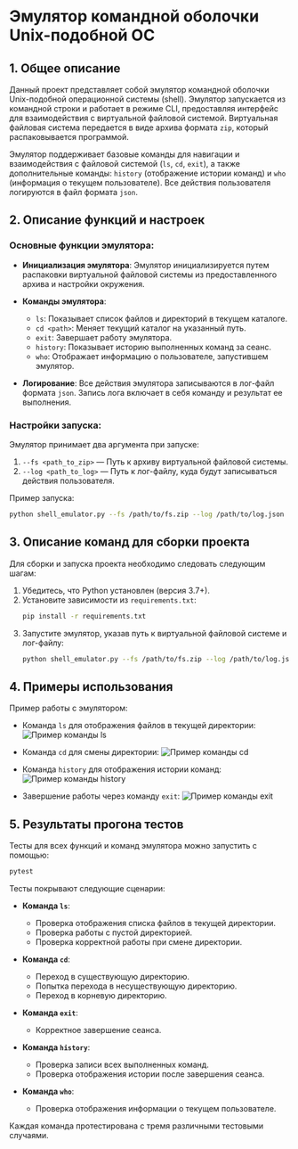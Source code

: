 
# Эмулятор командной оболочки Unix-подобной ОС

## 1. Общее описание

Данный проект представляет собой эмулятор командной оболочки Unix-подобной операционной системы (shell). Эмулятор запускается из командной строки и работает в режиме CLI, предоставляя интерфейс для взаимодействия с виртуальной файловой системой. Виртуальная файловая система передается в виде архива формата `zip`, который распаковывается программой. 

Эмулятор поддерживает базовые команды для навигации и взаимодействия с файловой системой (`ls`, `cd`, `exit`), а также дополнительные команды: `history` (отображение истории команд) и `who` (информация о текущем пользователе). Все действия пользователя логируются в файл формата `json`.

## 2. Описание функций и настроек

### Основные функции эмулятора:

- **Инициализация эмулятора**:
  Эмулятор инициализируется путем распаковки виртуальной файловой системы из предоставленного архива и настройки окружения.

- **Команды эмулятора**:
  
  - `ls`: Показывает список файлов и директорий в текущем каталоге.
  - `cd <path>`: Меняет текущий каталог на указанный путь.
  - `exit`: Завершает работу эмулятора.
  - `history`: Показывает историю выполненных команд за сеанс.
  - `who`: Отображает информацию о пользователе, запустившем эмулятор.
  
- **Логирование**:
  Все действия эмулятора записываются в лог-файл формата `json`. Запись лога включает в себя команду и результат ее выполнения.

### Настройки запуска:

Эмулятор принимает два аргумента при запуске:

1. `--fs <path_to_zip>` — Путь к архиву виртуальной файловой системы.
2. `--log <path_to_log>` — Путь к лог-файлу, куда будут записываться действия пользователя.

Пример запуска:
```bash
python shell_emulator.py --fs /path/to/fs.zip --log /path/to/log.json
```

## 3. Описание команд для сборки проекта

Для сборки и запуска проекта необходимо следовать следующим шагам:

1. Убедитесь, что Python установлен (версия 3.7+).
2. Установите зависимости из `requirements.txt`:
   ```bash
   pip install -r requirements.txt
   ```
3. Запустите эмулятор, указав путь к виртуальной файловой системе и лог-файлу:
   ```bash
   python shell_emulator.py --fs /path/to/fs.zip --log /path/to/log.json
   ```

## 4. Примеры использования

Пример работы с эмулятором:

- Команда `ls` для отображения файлов в текущей директории:
  ![Пример команды ls](assets/ls_example.gif)

- Команда `cd` для смены директории:
  ![Пример команды cd](assets/cd_example.gif)

- Команда `history` для отображения истории команд:
  ![Пример команды history](assets/history_example.gif)

- Завершение работы через команду `exit`:
  ![Пример команды exit](assets/exit_example.gif)

## 5. Результаты прогона тестов

Тесты для всех функций и команд эмулятора можно запустить с помощью:
```bash
pytest
```

Тесты покрывают следующие сценарии:

- **Команда `ls`**:
  - Проверка отображения списка файлов в текущей директории.
  - Проверка работы с пустой директорией.
  - Проверка корректной работы при смене директории.

- **Команда `cd`**:
  - Переход в существующую директорию.
  - Попытка перехода в несуществующую директорию.
  - Переход в корневую директорию.

- **Команда `exit`**:
  - Корректное завершение сеанса.

- **Команда `history`**:
  - Проверка записи всех выполненных команд.
  - Проверка отображения истории после завершения сеанса.
  
- **Команда `who`**:
  - Проверка отображения информации о текущем пользователе.

Каждая команда протестирована с тремя различными тестовыми случаями.
